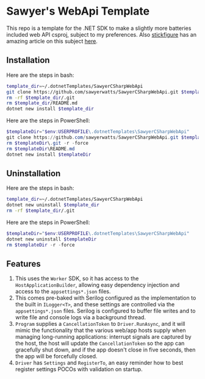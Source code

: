 # Sawyer's WebApi Template

This repo is a template for the .NET SDK to make a slightly more batteries
included web API csproj, subject to my preferences. Also
[stickfigure](https://github.com/stickfigure) has an amazing article on this
subject [here](https://github.com/stickfigure/blog/wiki/How-to-%28and-how-not-to%29-design-REST-APIs).

## Installation

Here are the steps in bash:

```sh
template_dir=~/.dotnetTemplates/SawyerCSharpWebApi
git clone https://github.com/sawyerwatts/SawyerCSharpWebApi.git $template_dir
rm -rf $template_dir/.git
rm $template_dir/README.md
dotnet new install $template_dir
```

Here are the steps in PowerShell:

```ps1
$templateDir="$env:USERPROFILE\.dotnetTemplates\SawyerCSharpWebApi"
git clone https://github.com/sawyerwatts/SawyerCSharpWebApi.git $templateDir
rm $templateDir\.git -r -force
rm $templateDir\README.md
dotnet new install $templateDir
```

## Uninstallation

Here are the steps in bash:

```sh
template_dir=~/.dotnetTemplates/SawyerCSharpWebApi
dotnet new uninstall $template_dir
rm -rf $template_dir/.git
```

Here are the steps in PowerShell:

```ps1
$templateDir="$env:USERPROFILE\.dotnetTemplates\SawyerCSharpWebApi"
dotnet new uninstall $templateDir
rm $templateDir -r -force
```

## Features

1. This uses the `Worker` SDK, so it has access to the `HostApplicationBuilder`,
   allowing easy dependency injection and access to the `appsettings*.json` files.
2. This comes pre-baked with Serilog configured as the implementation to the
   built in `ILogger<T>`, and these settings are controlled via the
   `appsettings*.json` files. Serilog is configured to buffer file writes and to
   write file and console logs via a background thread.
3. `Program` supplies a `CancellationToken` to `Driver.RunAsync`, and it will
   mimic the functionality that the various web/app hosts supply when managing
   long-running applications: interrupt signals are captured by the host, the host
   will update the `CancellationToken` so the app can gracefully shut down, and if
   the app doesn't close in five seconds, then the app will be forcefully closed.
4. `Driver` has `Settings` and `RegisterTo`, an easy reminder how to best
   register settings POCOs with validation on startup.

